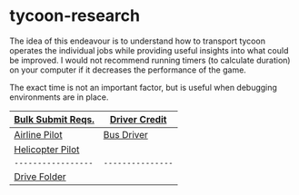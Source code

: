# tycoon-research

The idea of this endeavour is to understand how to transport tycoon operates the individual jobs while providing useful insights into what could be improved. I would not recommend running timers (to calculate duration) on your computer if it decreases the performance of the game.

The exact time is not an important factor, but is useful when debugging environments are in place.

| [Bulk Submit Reqs.](./project/BulkReqs.md)    | [Driver Credit](./project/DriverCredit.md) |
| --------------------------------------------- | ------------------------------------------ |
| [Airline Pilot](./jobs/AirlinePilot.md)       | [Bus Driver](./jobs/BusDriver.md)          |
| [Helicopter Pilot](./jobs/HelicopterPilot.md) |                                            |
| `-----------------`                           | `---------------`                          |
| [Drive Folder]                                |                                            |

[drive folder]: https://drive.google.com/drive/folders/1-iy5wa9tsJv6v5BeWVgO3xWQrUrqsuX1?usp=sharing
